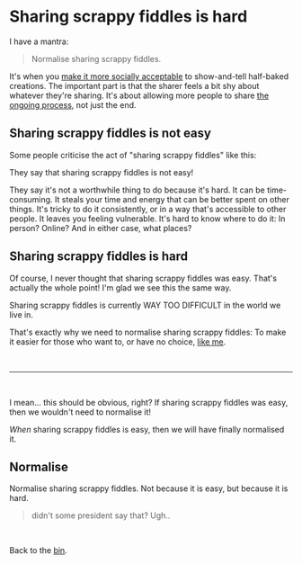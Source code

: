 # Sharing scrappy fiddles is hard

I have a mantra:

> Normalise sharing scrappy fiddles.

It's when you [make it more socially acceptable](https://www.todepond.com/sky/normalise-dont-share-lol) to show-and-tell half-baked creations. The important part is that the sharer feels a bit shy about whatever they're sharing. It's about allowing more people to share [the ongoing process](https://www.todepond.com/wikiblogarden/scrappy-fiddles/sharing/normalising/live/), not just the end.

## Sharing scrappy fiddles is not easy

Some people criticise the act of "sharing scrappy fiddles" like this:

They say that sharing scrappy fiddles is not easy!

They say it's not a worthwhile thing to do because it's hard. It can be time-consuming. It steals your time and energy that can be better spent on other things. It's tricky to do it consistently, or in a way that's accessible to other people. It leaves you feeling vulnerable. It's hard to know where to do it: In person? Online? And in either case, what places?

## Sharing scrappy fiddles is hard

Of course, I never thought that sharing scrappy fiddles was easy. That's actually the whole point! I'm glad we see this the same way. 

Sharing scrappy fiddles is currently WAY TOO DIFFICULT in the world we live in. 

That's exactly why we need to normalise sharing scrappy fiddles: To make it easier for those who want to, or have no choice, [like me](https://www.todepond.com/wikiblogarden/health/transition/in-slow-motion/).

<br>

<hr>

<br>

I mean... this should be obvious, right? If sharing scrappy fiddles was easy, then we wouldn't need to normalise it!

*When* sharing scrappy fiddles is easy, then we will have finally normalised it.

## Normalise

Normalise sharing scrappy fiddles. Not because it is easy, but because it is hard. 

> didn't some president say that? Ugh..

<br>

Back to the [bin](/wikiblogarden).

